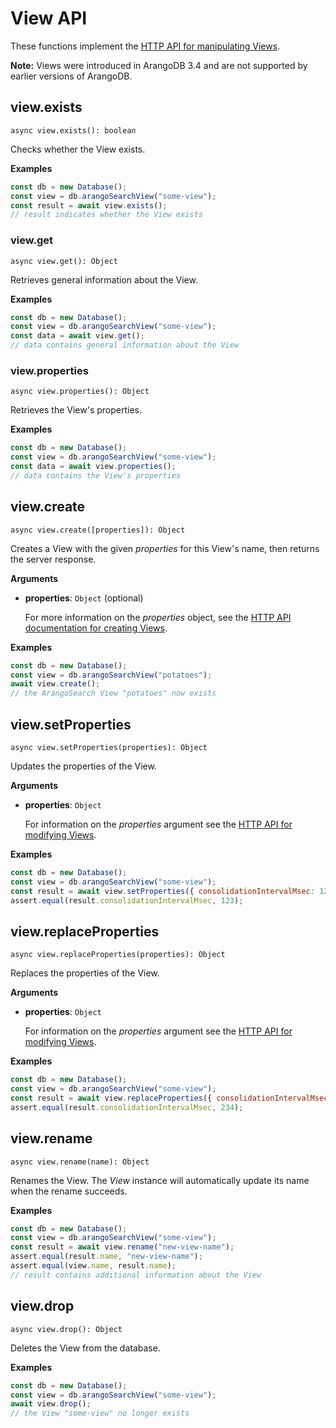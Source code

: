 # View API

These functions implement the
[HTTP API for manipulating Views](https://www.arangodb.com/docs/stable/http/views.html).

**Note:** Views were introduced in ArangoDB 3.4 and are not supported by earlier versions
of ArangoDB.

## view.exists

`async view.exists(): boolean`

Checks whether the View exists.

**Examples**

```js
const db = new Database();
const view = db.arangoSearchView("some-view");
const result = await view.exists();
// result indicates whether the View exists
```

### view.get

`async view.get(): Object`

Retrieves general information about the View.

**Examples**

```js
const db = new Database();
const view = db.arangoSearchView("some-view");
const data = await view.get();
// data contains general information about the View
```

### view.properties

`async view.properties(): Object`

Retrieves the View's properties.

**Examples**

```js
const db = new Database();
const view = db.arangoSearchView("some-view");
const data = await view.properties();
// data contains the View's properties
```

## view.create

`async view.create([properties]): Object`

Creates a View with the given _properties_ for this View's name,
then returns the server response.

**Arguments**

- **properties**: `Object` (optional)

  For more information on the _properties_ object, see the
  [HTTP API documentation for creating Views](https://www.arangodb.com/docs/stable/http/views-arangosearch.html).

**Examples**

```js
const db = new Database();
const view = db.arangoSearchView("potatoes");
await view.create();
// the ArangoSearch View "potatoes" now exists
```

## view.setProperties

`async view.setProperties(properties): Object`

Updates the properties of the View.

**Arguments**

- **properties**: `Object`

  For information on the _properties_ argument see the
  [HTTP API for modifying Views](https://www.arangodb.com/docs/stable/http/views-arangosearch.html).

**Examples**

```js
const db = new Database();
const view = db.arangoSearchView("some-view");
const result = await view.setProperties({ consolidationIntervalMsec: 123 });
assert.equal(result.consolidationIntervalMsec, 123);
```

## view.replaceProperties

`async view.replaceProperties(properties): Object`

Replaces the properties of the View.

**Arguments**

- **properties**: `Object`

  For information on the _properties_ argument see the
  [HTTP API for modifying Views](https://www.arangodb.com/docs/stable/http/views-arangosearch.html).

**Examples**

```js
const db = new Database();
const view = db.arangoSearchView("some-view");
const result = await view.replaceProperties({ consolidationIntervalMsec: 234 });
assert.equal(result.consolidationIntervalMsec, 234);
```

## view.rename

`async view.rename(name): Object`

Renames the View. The _View_ instance will automatically update its
name when the rename succeeds.

**Examples**

```js
const db = new Database();
const view = db.arangoSearchView("some-view");
const result = await view.rename("new-view-name");
assert.equal(result.name, "new-view-name");
assert.equal(view.name, result.name);
// result contains additional information about the View
```

## view.drop

`async view.drop(): Object`

Deletes the View from the database.

**Examples**

```js
const db = new Database();
const view = db.arangoSearchView("some-view");
await view.drop();
// the View "some-view" no longer exists
```
